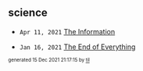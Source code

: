 ## science


* <code>Apr 11, 2021</code> [The Information](2021-04-11T18-17-33-the-information.md)

* <code>Jan 16, 2021</code> [The End of Everything](2021-01-16T20-15-38-the-end-of-everything.md)

<sup><sub>generated 15 Dec 2021 21:17:15 by <a href='https://github.com/senorprogrammer/til'>til</a></sub></sup>
